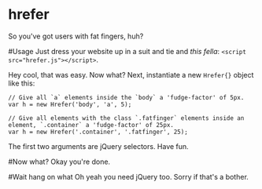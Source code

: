 hrefer
======
So you've got users with fat fingers, huh?

#Usage
Just dress your website up in a suit and tie and <i>this fella</i>: <code>&lt;script src=&quot;hrefer.js&quot;&gt;&lt;/script&gt;</code>.</p>
Hey cool, that was easy. Now what?
Next, instantiate a new `Hrefer{}` object like this:

    // Give all `a` elements inside the `body` a 'fudge-factor' of 5px.
    var h = new Hrefer('body', 'a', 5);
    
    // Give all elements with the class `.fatfinger` elements inside an element, `.container` a 'fudge-factor' of 25px.
    var h = new Hrefer('.container', '.fatfinger', 25);

The first two arguments are jQuery selectors. Have fun.

#Now what?
Okay you're done.


#Wait hang on what
Oh yeah you need jQuery too. Sorry if that's a bother.

